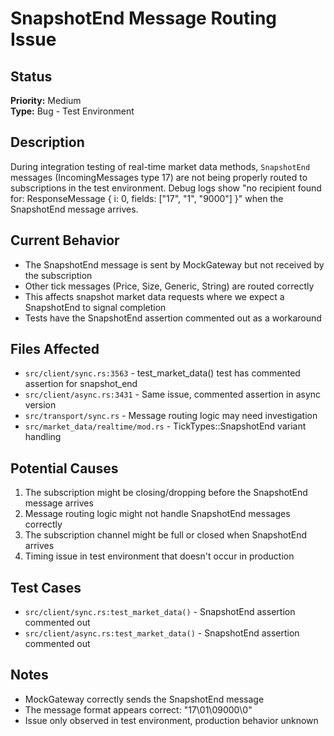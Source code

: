 # SnapshotEnd Message Routing Issue

## Status
**Priority:** Medium  
**Type:** Bug - Test Environment

## Description
During integration testing of real-time market data methods, `SnapshotEnd` messages (IncomingMessages type 17) are not being properly routed to subscriptions in the test environment. Debug logs show "no recipient found for: ResponseMessage { i: 0, fields: ["17", "1", "9000"] }" when the SnapshotEnd message arrives.

## Current Behavior
- The SnapshotEnd message is sent by MockGateway but not received by the subscription
- Other tick messages (Price, Size, Generic, String) are routed correctly
- This affects snapshot market data requests where we expect a SnapshotEnd to signal completion
- Tests have the SnapshotEnd assertion commented out as a workaround

## Files Affected
- `src/client/sync.rs:3563` - test_market_data() test has commented assertion for snapshot_end
- `src/client/async.rs:3431` - Same issue, commented assertion in async version
- `src/transport/sync.rs` - Message routing logic may need investigation
- `src/market_data/realtime/mod.rs` - TickTypes::SnapshotEnd variant handling

## Potential Causes
1. The subscription might be closing/dropping before the SnapshotEnd message arrives
2. Message routing logic might not handle SnapshotEnd messages correctly
3. The subscription channel might be full or closed when SnapshotEnd arrives
4. Timing issue in test environment that doesn't occur in production

## Test Cases
- `src/client/sync.rs:test_market_data()` - SnapshotEnd assertion commented out
- `src/client/async.rs:test_market_data()` - SnapshotEnd assertion commented out

## Notes
- MockGateway correctly sends the SnapshotEnd message
- The message format appears correct: "17\01\09000\0"
- Issue only observed in test environment, production behavior unknown